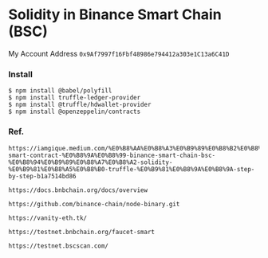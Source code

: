 # Solidity in Binance Smart Chain (BSC)

My Account Address
`0x9Af7997f16Fbf48986e794412a303e1C13a6C41D`

### Install
```
$ npm install @babel/polyfill
$ npm install truffle-ledger-provider
$ npm install @truffle/hdwallet-provider
$ npm install @openzeppelin/contracts
```


### Ref.
```
https://iamgique.medium.com/%E0%B8%AA%E0%B8%A3%E0%B9%89%E0%B8%B2%E0%B8%87-smart-contract-%E0%B8%9A%E0%B8%99-binance-smart-chain-bsc-%E0%B8%94%E0%B9%89%E0%B8%A7%E0%B8%A2-solidity-%E0%B9%81%E0%B8%A5%E0%B8%B0-truffle-%E0%B9%81%E0%B8%9A%E0%B8%9A-step-by-step-b1a7514bd86

https://docs.bnbchain.org/docs/overview

https://github.com/binance-chain/node-binary.git

https://vanity-eth.tk/

https://testnet.bnbchain.org/faucet-smart

https://testnet.bscscan.com/

```